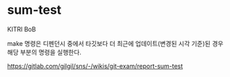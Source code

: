 # sum-test
KITRI BoB

make 명령은 디펜던시 중에서 타깃보다 더 최근에 업데이트(변경된 시각 기준)된 경우 해당 부분의 명령을 실행한다.

https://gitlab.com/gilgil/sns/-/wikis/git-exam/report-sum-test
